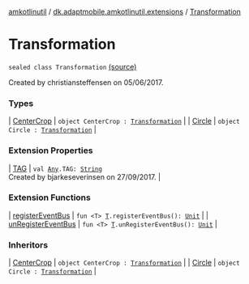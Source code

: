 [amkotlinutil](../../index.md) / [dk.adaptmobile.amkotlinutil.extensions](../index.md) / [Transformation](./index.md)

# Transformation

`sealed class Transformation` [(source)](https://github.com/adaptmobile-organization/amkotlinutil/tree/master/amkotlinutil/src/main/java/dk/adaptmobile/amkotlinutil/extensions/ImageViewExtensions.kt#L20)

Created by christiansteffensen on 05/06/2017.

### Types

| [CenterCrop](-center-crop.md) | `object CenterCrop : `[`Transformation`](./index.md) |
| [Circle](-circle.md) | `object Circle : `[`Transformation`](./index.md) |

### Extension Properties

| [TAG](../kotlin.-any/-t-a-g.md) | `val `[`Any`](https://kotlinlang.org/api/latest/jvm/stdlib/kotlin/-any/index.html)`.TAG: `[`String`](https://kotlinlang.org/api/latest/jvm/stdlib/kotlin/-string/index.html)<br>Created by bjarkeseverinsen on 27/09/2017. |

### Extension Functions

| [registerEventBus](../register-event-bus.md) | `fun <T> `[`T`](../register-event-bus.md#T)`.registerEventBus(): `[`Unit`](https://kotlinlang.org/api/latest/jvm/stdlib/kotlin/-unit/index.html) |
| [unRegisterEventBus](../un-register-event-bus.md) | `fun <T> `[`T`](../un-register-event-bus.md#T)`.unRegisterEventBus(): `[`Unit`](https://kotlinlang.org/api/latest/jvm/stdlib/kotlin/-unit/index.html) |

### Inheritors

| [CenterCrop](-center-crop.md) | `object CenterCrop : `[`Transformation`](./index.md) |
| [Circle](-circle.md) | `object Circle : `[`Transformation`](./index.md) |

